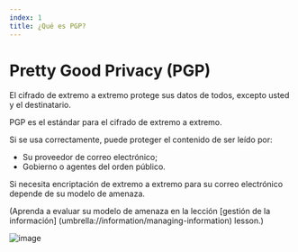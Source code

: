 ```yaml
---
index: 1
title: ¿Qué es PGP?
---
```

# Pretty Good Privacy (PGP)

El cifrado de extremo a extremo protege sus datos de todos, excepto usted y el destinatario.

PGP es el estándar para el cifrado de extremo a extremo.

Si se usa correctamente, puede proteger el contenido de ser leído por:

*   Su proveedor de correo electrónico;
*   Gobierno o agentes del orden público.

Si necesita encriptación de extremo a extremo para su correo electrónico depende de su modelo de amenaza.

(Aprenda a evaluar su modelo de amenaza en la lección [gestión de la información] (umbrella://information/managing-information) lesson.)

![image](email3.png)